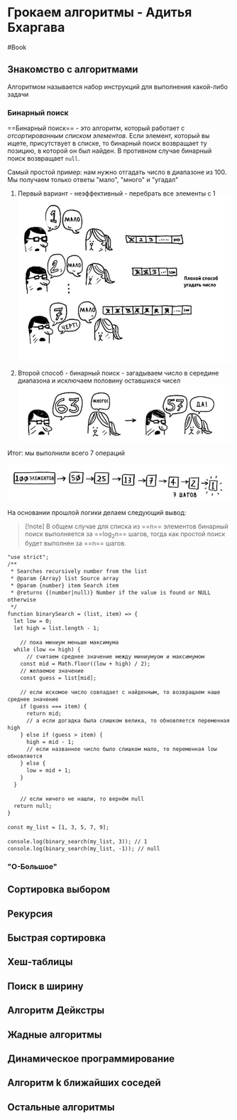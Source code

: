 # Грокаем алгоритмы - Адитья Бхаргава

#Book

## **Знакомство с алгоритмами**

Алгоритмом называется набор инструкций для выполнения какой-либо задачи

### Бинарный поиск

==Бинарный поиск== - это алгоритм, который работает с _отсортированным списком элементов_. Если элемент, который вы ищете, присутствует в списке, то бинарный поиск возвращает ту позицию, в которой он был найден. В противном случае бинарный поиск возвращает `null`.

Самый простой пример: нам нужно отгадать число в диапазоне из 100. Мы получаем только ответы "мало", "много" и "угадал"

1. Первый вариант - неэффективный - перебрать все элементы с 1
   ![](_png/4a5d78998683cdb0dc356653c0539ae4.png)

2. Второй способ - бинарный поиск - загадываем число в середине диапазона и исключаем половину оставшихся чисел
   ![](_png/763583bb516d892e48d7196cf25f7b65.png)

Итог: мы выполнили всего 7 операций

![](_png/0794a49bb3ae1ad34b0e63789a89114a.png)

На основании прошлой логики делаем следующий вывод:

> [!note] В общем случае для списка из ==n== элементов бинарный поиск выполняется за ==log<sub>2</sub>n== шагов, тогда как простой поиск будет выполнен за ==n== шагов.

```JS
"use strict";
/**
 * Searches recursively number from the list
 * @param {Array} list Source array
 * @param {number} item Search item
 * @returns {(number|null)} Number if the value is found or NULL otherwise
 */
function binarySearch = (list, item) => {
  let low = 0;
  let high = list.length - 1;

	// пока миниум меньше максимума
  while (low <= high) {
	  // считаем среднее значение между миниумуом и максимумом
    const mid = Math.floor((low + high) / 2);
    // желаемое значение
    const guess = list[mid];

	// если искомое число совпадает с найденным, то возвращаем наше среднее значение
    if (guess === item) {
      return mid;
      // а если догадка была слишком велика, то обновляется переменная high
    } else if (guess > item) {
      high = mid - 1;
      // если названное число было слишком мало, то переменная low обновляется
    } else {
      low = mid + 1;
    }
  }

	// если ничего не нашли, то вернём null
  return null;
}

const my_list = [1, 3, 5, 7, 9];

console.log(binary_search(my_list, 3)); // 1
console.log(binary_search(my_list, -1)); // null
```

### "О-Большое"

## **Сортировка выбором**

## **Рекурсия**

## **Быстрая сортировка**

## **Хеш-таблицы**

## **Поиск в ширину**

## **Алгоритм Дейкстры**

## **Жадные алгоритмы**

## **Динамическое программирование**

## **Алгоритм k ближайших соседей**

## **Остальные алгоритмы**
